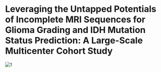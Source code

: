 # Leveraging the Untapped Potentials of Incomplete MRI Sequences for Glioma Grading and IDH Mutation Status Prediction: A Large-Scale Multicenter Cohort Study

![1](https://github.com/xinzhen-lab/GBM-Prediction-on-Missing-MRI-Sequences/assets/131331281/5c958256-b2f3-4866-bba3-80165840833d)
